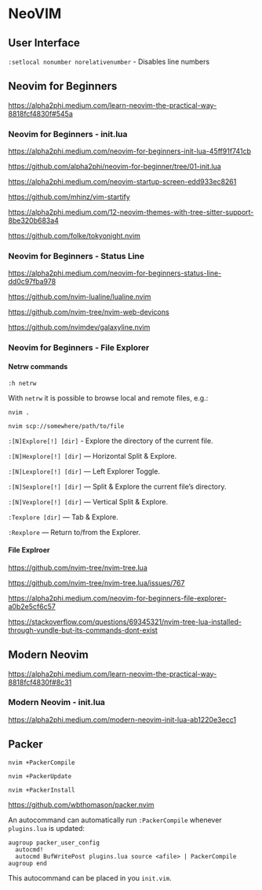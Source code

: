 # NeoVIM

## User Interface

`:setlocal nonumber norelativenumber` - Disables line numbers

## Neovim for Beginners

https://alpha2phi.medium.com/learn-neovim-the-practical-way-8818fcf4830f#545a

### Neovim for Beginners - init.lua

https://alpha2phi.medium.com/neovim-for-beginners-init-lua-45ff91f741cb

https://github.com/alpha2phi/neovim-for-beginner/tree/01-init.lua

https://alpha2phi.medium.com/neovim-startup-screen-edd933ec8261

https://github.com/mhinz/vim-startify

https://alpha2phi.medium.com/12-neovim-themes-with-tree-sitter-support-8be320b683a4

https://github.com/folke/tokyonight.nvim

### Neovim for Beginners - Status Line

https://alpha2phi.medium.com/neovim-for-beginners-status-line-dd0c97fba978

https://github.com/nvim-lualine/lualine.nvim

https://github.com/nvim-tree/nvim-web-devicons

https://github.com/nvimdev/galaxyline.nvim

### Neovim for Beginners - File Explorer

#### Netrw commands

`:h netrw`

With `netrw` it is possible to browse local and remote files, e.g.:

`nvim .`

`nvim scp://somewhere/path/to/file`

`:[N]Explore[!] [dir]` - Explore the directory of the current file.

`:[N]Hexplore[!] [dir]` — Horizontal Split & Explore.

`:[N]Lexplore[!] [dir]` — Left Explorer Toggle.

`:[N]Sexplore[!] [dir]` — Split & Explore the current file’s directory.

`:[N]Vexplore[!] [dir]` — Vertical Split & Explore.

`:Texplore [dir]` — Tab & Explore.

`:Rexplore` — Return to/from the Explorer.

#### File Explroer

https://github.com/nvim-tree/nvim-tree.lua

https://github.com/nvim-tree/nvim-tree.lua/issues/767

https://alpha2phi.medium.com/neovim-for-beginners-file-explorer-a0b2e5cf6c57

https://stackoverflow.com/questions/69345321/nvim-tree-lua-installed-through-vundle-but-its-commands-dont-exist

## Modern Neovim

https://alpha2phi.medium.com/learn-neovim-the-practical-way-8818fcf4830f#8c31

### Modern Neovim - init.lua

https://alpha2phi.medium.com/modern-neovim-init-lua-ab1220e3ecc1

## Packer

```
nvim +PackerCompile

nvim +PackerUpdate

nvim +PackerInstall
```

https://github.com/wbthomason/packer.nvim

An autocommand can automatically run `:PackerCompile` whenever `plugins.lua` is updated:

```
augroup packer_user_config
  autocmd!
  autocmd BufWritePost plugins.lua source <afile> | PackerCompile
augroup end
```

This autocommand can be placed in you `init.vim`.

